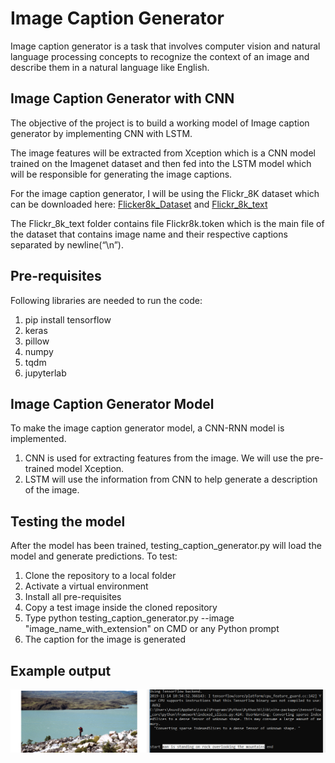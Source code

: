 # Image Caption Generator
Image caption generator is a task that involves computer vision and natural language processing concepts to recognize the context of an image and describe them in a natural language like English.

## Image Caption Generator with CNN
The objective of the project is to build a working model of Image caption generator by implementing CNN with LSTM.

The image features will be extracted from Xception which is a CNN model trained on the Imagenet dataset and then fed into the LSTM model which will be responsible for generating the image captions.

For the image caption generator, I will be using the Flickr_8K dataset which can be downloaded here:
[Flicker8k_Dataset](https://github.com/jbrownlee/Datasets/releases/download/Flickr8k/Flickr8k_Dataset.zip) and
[Flickr_8k_text](https://github.com/jbrownlee/Datasets/releases/download/Flickr8k/Flickr8k_text.zip) 

The Flickr_8k_text folder contains file Flickr8k.token which is the main file of the dataset that contains image name and their respective captions separated by newline(“\n”).

## Pre-requisites
Following libraries are needed to run the code:
1. pip install tensorflow
2. keras
3. pillow
4. numpy
5. tqdm
6. jupyterlab

## Image Caption Generator Model
To make the image caption generator model, a CNN-RNN model is implemented.

1. CNN is used for extracting features from the image. We will use the pre-trained model Xception.
2. LSTM will use the information from CNN to help generate a description of the image.

## Testing the model
After the model has been trained, testing_caption_generator.py will load the model and generate predictions.
To test:
1. Clone the repository to a local folder
2. Activate a virtual environment
3. Install all pre-requisites
4. Copy a test image inside the cloned repository
4. Type python testing_caption_generator.py --image "image_name_with_extension" on CMD or any Python prompt
5. The caption for the image is generated

## Example output
<img src='image-caption-generator-man-standing-on-rock.png'/>


